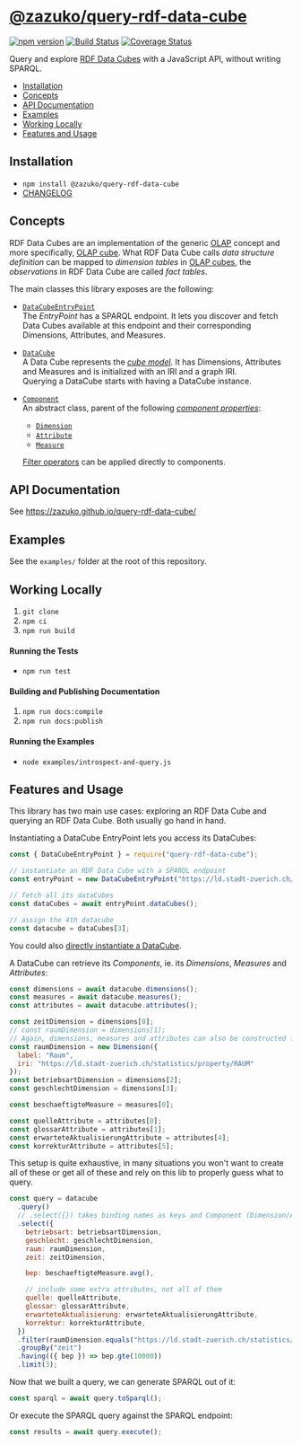 # [@zazuko/query-rdf-data-cube](https://github.com/zazuko/query-rdf-data-cube)

[![npm version](https://img.shields.io/npm/v/@zazuko/query-rdf-data-cube.svg?style=flat)](https://npmjs.org/package/@zazuko/query-rdf-data-cube "View this project on npm")
[![Build Status](https://travis-ci.org/zazuko/query-rdf-data-cube.svg?branch=master)](https://travis-ci.org/zazuko/query-rdf-data-cube)
[![Coverage Status](https://coveralls.io/repos/github/zazuko/query-rdf-data-cube/badge.svg?branch=master)](https://coveralls.io/github/zazuko/query-rdf-data-cube?branch=master)

Query and explore [RDF Data Cubes](https://www.w3.org/TR/vocab-data-cube/) with a JavaScript API,
without writing SPARQL.

- [Installation](#installation)
- [Concepts](#concepts)
- [API Documentation](#api-documentation)
- [Examples](#examples)
- [Working Locally](#working-locally)
- [Features and Usage](#features-and-usage)

## Installation

- `npm install @zazuko/query-rdf-data-cube`
- [CHANGELOG](https://github.com/zazuko/query-rdf-data-cube/blob/master/CHANGELOG.md)

## Concepts

RDF Data Cubes are an implementation of the generic [OLAP](https://en.wikipedia.org/wiki/Online_analytical_processing) concept and more specifically, [OLAP cube](https://en.wikipedia.org/wiki/OLAP_cube).
What RDF Data Cube calls _data structure definition_ can be mapped to _dimension tables_ in [OLAP cubes](https://en.wikipedia.org/wiki/OLAP_cube#Terminology), the _observations_ in RDF Data Cube are called _fact tables_. 

The main classes this library exposes are the following:

- [`DataCubeEntryPoint`](https://zazuko.github.io/query-rdf-data-cube/classes/datacubeentrypoint.html)  
    The *EntryPoint* has a SPARQL endpoint.
    It lets you discover and fetch Data Cubes available at this endpoint and their corresponding Dimensions, Attributes, and Measures.
- [`DataCube`](https://zazuko.github.io/query-rdf-data-cube/classes/datacube.html)  
    A Data Cube represents the [*cube model*](https://www.w3.org/TR/vocab-data-cube/#cubes-model). It has Dimensions, Attributes and Measures and is initialized with an IRI and a graph IRI.  
    Querying a DataCube starts with having a DataCube instance.
- [`Component`](https://zazuko.github.io/query-rdf-data-cube/classes/component.html)  
    An abstract class, parent of the following [*component properties*](https://www.w3.org/TR/vocab-data-cube/#dsd-dimensions):
    - [`Dimension`](https://zazuko.github.io/query-rdf-data-cube/classes/dimension.html)
    - [`Attribute`](https://zazuko.github.io/query-rdf-data-cube/classes/attribute.html)
    - [`Measure`](https://zazuko.github.io/query-rdf-data-cube/classes/measure.html)
    
    [Filter operators](https://zazuko.github.io/query-rdf-data-cube/classes/baseexpr.html#bound) can be applied directly to components.


## API Documentation

See <https://zazuko.github.io/query-rdf-data-cube/>

## Examples

See the `examples/` folder at the root of this repository.

## Working Locally

1. `git clone`
1. `npm ci`
1. `npm run build`

#### Running the Tests

* `npm run test`

#### Building and Publishing Documentation

1. `npm run docs:compile`
1. `npm run docs:publish`

#### Running the Examples

* `node examples/introspect-and-query.js`

## Features and Usage

This library has two main use cases: exploring an RDF Data Cube and querying an RDF Data Cube.
Both usually go hand in hand.

Instantiating a DataCube EntryPoint lets you access its DataCubes:
```js
const { DataCubeEntryPoint } = require("query-rdf-data-cube");

// instantiate an RDF Data Cube with a SPARQL endpoint
const entryPoint = new DataCubeEntryPoint("https://ld.stadt-zuerich.ch/query");

// fetch all its dataCubes
const dataCubes = await entryPoint.dataCubes();

// assign the 4th datacube
const datacube = dataCubes[3];
```

You could also [directly instantiate a DataCube](https://github.com/zazuko/query-rdf-data-cube/blob/ebb4dca18df46fc1f384ed9ee3876b2c865d5d20/src/expressions/filter.test.ts#L13-L21).

A DataCube can retrieve its *Components*, ie. its *Dimensions*, *Measures* and *Attributes*:

```js
const dimensions = await datacube.dimensions();
const measures = await datacube.measures();
const attributes = await datacube.attributes();

const zeitDimension = dimensions[0];
// const raumDimension = dimensions[1];
// Again, dimensions, measures and attributes can also be constructed from scratch:
const raumDimension = new Dimension({
  label: "Raum",
  iri: "https://ld.stadt-zuerich.ch/statistics/property/RAUM"
});
const betriebsartDimension = dimensions[2];
const geschlechtDimension = dimensions[3];

const beschaeftigteMeasure = measures[0];

const quelleAttribute = attributes[0];
const glossarAttribute = attributes[1];
const erwarteteAktualisierungAttribute = attributes[4];
const korrekturAttribute = attributes[5];
```

This setup is quite exhaustive, in many situations you won't want to create all of these or get all of these and rely on this lib to properly guess what to query.

```js
const query = datacube
  .query()
  // .select({}) takes binding names as keys and Component (Dimension/Attribute/Measure) as values
  .select({
    betriebsart: betriebsartDimension,
    geschlecht: geschlechtDimension,
    raum: raumDimension,
    zeit: zeitDimension,

    bep: beschaeftigteMeasure.avg(),

    // include some extra attributes, not all of them
    quelle: quelleAttribute,
    glossar: glossarAttribute,
    erwarteteAktualisierung: erwarteteAktualisierungAttribute,
    korrektur: korrekturAttribute,
  })
  .filter(raumDimension.equals("https://ld.stadt-zuerich.ch/statistics/code/R30000"))
  .groupBy("zeit")
  .having(({ bep }) => bep.gte(10000))
  .limit(3);
```

Now that we built a query, we can generate SPARQL out of it:
```js
const sparql = await query.toSparql();
```

Or execute the SPARQL query against the SPARQL endpoint:
```js
const results = await query.execute();
```
